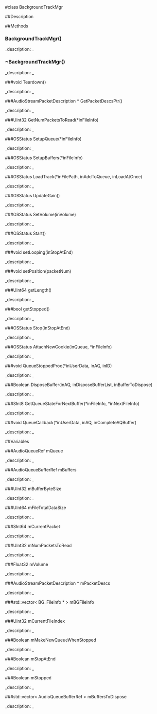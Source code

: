 #class BackgroundTrackMgr


##Description





##Methods



### BackgroundTrackMgr()

<!--

_syntax: BackgroundTrackMgr()_

_name: BackgroundTrackMgr_

_returns: _

_returns_description: _

_parameters: _

_access: public_

_version_started: 007_

_version_deprecated: _

_summary: _

_constant: False_

_static: no_

_visible: True_

_advanced: False_



-->

_description: _







### ~BackgroundTrackMgr()

<!--

_syntax: ~BackgroundTrackMgr()_

_name: ~BackgroundTrackMgr_

_returns: _

_returns_description: _

_parameters: _

_access: public_

_version_started: 007_

_version_deprecated: _

_summary: _

_constant: False_

_static: no_

_visible: True_

_advanced: False_



-->

_description: _







###void Teardown()

<!--

_syntax: Teardown()_

_name: Teardown_

_returns: void_

_returns_description: _

_parameters: _

_access: public_

_version_started: 007_

_version_deprecated: _

_summary: _

_constant: False_

_static: no_

_visible: True_

_advanced: False_



-->

_description: _







###AudioStreamPacketDescription * GetPacketDescsPtr()

<!--

_syntax: GetPacketDescsPtr()_

_name: GetPacketDescsPtr_

_returns: AudioStreamPacketDescription *_

_returns_description: _

_parameters: _

_access: public_

_version_started: 007_

_version_deprecated: _

_summary: _

_constant: False_

_static: no_

_visible: True_

_advanced: False_



-->

_description: _







###UInt32 GetNumPacketsToRead(*inFileInfo)

<!--

_syntax: GetNumPacketsToRead(*inFileInfo)_

_name: GetNumPacketsToRead_

_returns: UInt32_

_returns_description: _

_parameters: BackgroundTrackMgr::BG_FileInfo *inFileInfo_

_access: public_

_version_started: 007_

_version_deprecated: _

_summary: _

_constant: False_

_static: no_

_visible: True_

_advanced: False_



-->

_description: _







###OSStatus SetupQueue(*inFileInfo)

<!--

_syntax: SetupQueue(*inFileInfo)_

_name: SetupQueue_

_returns: OSStatus_

_returns_description: _

_parameters: BG_FileInfo *inFileInfo_

_access: public_

_version_started: 007_

_version_deprecated: _

_summary: _

_constant: False_

_static: no_

_visible: True_

_advanced: False_



-->

_description: _







###OSStatus SetupBuffers(*inFileInfo)

<!--

_syntax: SetupBuffers(*inFileInfo)_

_name: SetupBuffers_

_returns: OSStatus_

_returns_description: _

_parameters: BG_FileInfo *inFileInfo_

_access: public_

_version_started: 007_

_version_deprecated: _

_summary: _

_constant: False_

_static: no_

_visible: True_

_advanced: False_



-->

_description: _







###OSStatus LoadTrack(*inFilePath, inAddToQueue, inLoadAtOnce)

<!--

_syntax: LoadTrack(*inFilePath, inAddToQueue, inLoadAtOnce)_

_name: LoadTrack_

_returns: OSStatus_

_returns_description: _

_parameters: const char *inFilePath, Boolean inAddToQueue, Boolean inLoadAtOnce_

_access: public_

_version_started: 007_

_version_deprecated: _

_summary: _

_constant: False_

_static: no_

_visible: True_

_advanced: False_



-->

_description: _







###OSStatus UpdateGain()

<!--

_syntax: UpdateGain()_

_name: UpdateGain_

_returns: OSStatus_

_returns_description: _

_parameters: _

_access: public_

_version_started: 007_

_version_deprecated: _

_summary: _

_constant: False_

_static: no_

_visible: True_

_advanced: False_



-->

_description: _







###OSStatus SetVolume(inVolume)

<!--

_syntax: SetVolume(inVolume)_

_name: SetVolume_

_returns: OSStatus_

_returns_description: _

_parameters: Float32 inVolume_

_access: public_

_version_started: 007_

_version_deprecated: _

_summary: _

_constant: False_

_static: no_

_visible: True_

_advanced: False_



-->

_description: _







###OSStatus Start()

<!--

_syntax: Start()_

_name: Start_

_returns: OSStatus_

_returns_description: _

_parameters: _

_access: public_

_version_started: 007_

_version_deprecated: _

_summary: _

_constant: False_

_static: no_

_visible: True_

_advanced: False_



-->

_description: _







###void setLooping(inStopAtEnd)

<!--

_syntax: setLooping(inStopAtEnd)_

_name: setLooping_

_returns: void_

_returns_description: _

_parameters: Boolean inStopAtEnd_

_access: public_

_version_started: 007_

_version_deprecated: _

_summary: _

_constant: False_

_static: no_

_visible: True_

_advanced: False_



-->

_description: _







###void setPosition(packetNum)

<!--

_syntax: setPosition(packetNum)_

_name: setPosition_

_returns: void_

_returns_description: _

_parameters: SInt64 packetNum_

_access: public_

_version_started: 007_

_version_deprecated: _

_summary: _

_constant: False_

_static: no_

_visible: True_

_advanced: False_



-->

_description: _







###UInt64 getLength()

<!--

_syntax: getLength()_

_name: getLength_

_returns: UInt64_

_returns_description: _

_parameters: _

_access: public_

_version_started: 007_

_version_deprecated: _

_summary: _

_constant: False_

_static: no_

_visible: True_

_advanced: False_



-->

_description: _







###bool getStopped()

<!--

_syntax: getStopped()_

_name: getStopped_

_returns: bool_

_returns_description: _

_parameters: _

_access: public_

_version_started: 007_

_version_deprecated: _

_summary: _

_constant: False_

_static: no_

_visible: True_

_advanced: False_



-->

_description: _







###OSStatus Stop(inStopAtEnd)

<!--

_syntax: Stop(inStopAtEnd)_

_name: Stop_

_returns: OSStatus_

_returns_description: _

_parameters: Boolean inStopAtEnd_

_access: public_

_version_started: 007_

_version_deprecated: _

_summary: _

_constant: False_

_static: no_

_visible: True_

_advanced: False_



-->

_description: _







###OSStatus AttachNewCookie(inQueue, *inFileInfo)

<!--

_syntax: AttachNewCookie(inQueue, *inFileInfo)_

_name: AttachNewCookie_

_returns: OSStatus_

_returns_description: _

_parameters: AudioQueueRef inQueue, BackgroundTrackMgr::BG_FileInfo *inFileInfo_

_access: public_

_version_started: 007_

_version_deprecated: _

_summary: _

_constant: False_

_static: yes_

_visible: True_

_advanced: False_



-->

_description: _







###void QueueStoppedProc(*inUserData, inAQ, inID)

<!--

_syntax: QueueStoppedProc(*inUserData, inAQ, inID)_

_name: QueueStoppedProc_

_returns: void_

_returns_description: _

_parameters: void *inUserData, AudioQueueRef inAQ, AudioQueuePropertyID inID_

_access: public_

_version_started: 007_

_version_deprecated: _

_summary: _

_constant: False_

_static: yes_

_visible: True_

_advanced: False_



-->

_description: _







###Boolean DisposeBuffer(inAQ, inDisposeBufferList, inBufferToDispose)

<!--

_syntax: DisposeBuffer(inAQ, inDisposeBufferList, inBufferToDispose)_

_name: DisposeBuffer_

_returns: Boolean_

_returns_description: _

_parameters: AudioQueueRef inAQ, std::vector< AudioQueueBufferRef > inDisposeBufferList, AudioQueueBufferRef inBufferToDispose_

_access: public_

_version_started: 007_

_version_deprecated: _

_summary: _

_constant: False_

_static: yes_

_visible: True_

_advanced: False_



-->

_description: _







###SInt8 GetQueueStateForNextBuffer(*inFileInfo, *inNextFileInfo)

<!--

_syntax: GetQueueStateForNextBuffer(*inFileInfo, *inNextFileInfo)_

_name: GetQueueStateForNextBuffer_

_returns: SInt8_

_returns_description: _

_parameters: BackgroundTrackMgr::BG_FileInfo *inFileInfo, BackgroundTrackMgr::BG_FileInfo *inNextFileInfo_

_access: public_

_version_started: 007_

_version_deprecated: _

_summary: _

_constant: False_

_static: yes_

_visible: True_

_advanced: False_



-->

_description: _







###void QueueCallback(*inUserData, inAQ, inCompleteAQBuffer)

<!--

_syntax: QueueCallback(*inUserData, inAQ, inCompleteAQBuffer)_

_name: QueueCallback_

_returns: void_

_returns_description: _

_parameters: void *inUserData, AudioQueueRef inAQ, AudioQueueBufferRef inCompleteAQBuffer_

_access: public_

_version_started: 007_

_version_deprecated: _

_summary: _

_constant: False_

_static: yes_

_visible: True_

_advanced: False_



-->

_description: _







##Variables



###AudioQueueRef mQueue

<!--

_name: mQueue_

_type: AudioQueueRef_

_access: private_

_version_started: 007_

_version_deprecated: _

_summary: _

_visible: True_

_constant: True_

_advanced: False_



-->

_description: _







###AudioQueueBufferRef mBuffers

<!--

_name: mBuffers_

_type: AudioQueueBufferRef_

_access: private_

_version_started: 007_

_version_deprecated: _

_summary: _

_visible: True_

_constant: True_

_advanced: False_



-->

_description: _







###UInt32 mBufferByteSize

<!--

_name: mBufferByteSize_

_type: UInt32_

_access: private_

_version_started: 007_

_version_deprecated: _

_summary: _

_visible: True_

_constant: True_

_advanced: False_



-->

_description: _







###UInt64 mFileTotalDataSize

<!--

_name: mFileTotalDataSize_

_type: UInt64_

_access: private_

_version_started: 007_

_version_deprecated: _

_summary: _

_visible: True_

_constant: True_

_advanced: False_



-->

_description: _







###SInt64 mCurrentPacket

<!--

_name: mCurrentPacket_

_type: SInt64_

_access: private_

_version_started: 007_

_version_deprecated: _

_summary: _

_visible: True_

_constant: True_

_advanced: False_



-->

_description: _







###UInt32 mNumPacketsToRead

<!--

_name: mNumPacketsToRead_

_type: UInt32_

_access: private_

_version_started: 007_

_version_deprecated: _

_summary: _

_visible: True_

_constant: True_

_advanced: False_



-->

_description: _







###Float32 mVolume

<!--

_name: mVolume_

_type: Float32_

_access: private_

_version_started: 007_

_version_deprecated: _

_summary: _

_visible: True_

_constant: True_

_advanced: False_



-->

_description: _







###AudioStreamPacketDescription * mPacketDescs

<!--

_name: mPacketDescs_

_type: AudioStreamPacketDescription *_

_access: private_

_version_started: 007_

_version_deprecated: _

_summary: _

_visible: True_

_constant: True_

_advanced: False_



-->

_description: _







###std::vector< BG_FileInfo * > mBGFileInfo

<!--

_name: mBGFileInfo_

_type: std::vector< BG_FileInfo * >_

_access: private_

_version_started: 007_

_version_deprecated: _

_summary: _

_visible: True_

_constant: True_

_advanced: False_



-->

_description: _







###UInt32 mCurrentFileIndex

<!--

_name: mCurrentFileIndex_

_type: UInt32_

_access: private_

_version_started: 007_

_version_deprecated: _

_summary: _

_visible: True_

_constant: True_

_advanced: False_



-->

_description: _







###Boolean mMakeNewQueueWhenStopped

<!--

_name: mMakeNewQueueWhenStopped_

_type: Boolean_

_access: private_

_version_started: 007_

_version_deprecated: _

_summary: _

_visible: True_

_constant: True_

_advanced: False_



-->

_description: _







###Boolean mStopAtEnd

<!--

_name: mStopAtEnd_

_type: Boolean_

_access: private_

_version_started: 007_

_version_deprecated: _

_summary: _

_visible: True_

_constant: True_

_advanced: False_



-->

_description: _







###Boolean mStopped

<!--

_name: mStopped_

_type: Boolean_

_access: private_

_version_started: 007_

_version_deprecated: _

_summary: _

_visible: True_

_constant: True_

_advanced: False_



-->

_description: _







###std::vector< AudioQueueBufferRef > mBuffersToDispose

<!--

_name: mBuffersToDispose_

_type: std::vector< AudioQueueBufferRef >_

_access: private_

_version_started: 007_

_version_deprecated: _

_summary: _

_visible: True_

_constant: True_

_advanced: False_



-->

_description: _







